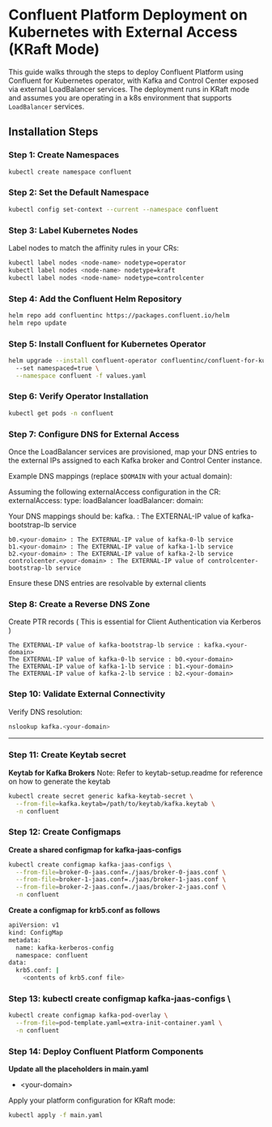 # Confluent Platform Deployment on Kubernetes with External Access (KRaft Mode)

This guide walks through the steps to deploy Confluent Platform using Confluent for Kubernetes operator, with Kafka and Control Center exposed via external LoadBalancer services. The deployment runs in KRaft mode and assumes you are operating in a k8s environment that supports `LoadBalancer` services.


## Installation Steps

### Step 1: Create Namespaces
```bash
kubectl create namespace confluent
```

### Step 2: Set the Default Namespace
```bash
kubectl config set-context --current --namespace confluent
```

### Step 3: Label Kubernetes Nodes
Label nodes to match the affinity rules in your CRs:
```bash
kubectl label nodes <node-name> nodetype=operator
kubectl label nodes <node-name> nodetype=kraft
kubectl label nodes <node-name> nodetype=controlcenter
```

### Step 4: Add the Confluent Helm Repository
```bash
helm repo add confluentinc https://packages.confluent.io/helm
helm repo update
```

### Step 5: Install Confluent for Kubernetes Operator
```bash
helm upgrade --install confluent-operator confluentinc/confluent-for-kubernetes \ 
  --set namespaced=true \
  --namespace confluent -f values.yaml
```

### Step 6: Verify Operator Installation
```bash
kubectl get pods -n confluent
```

### Step 7: Configure DNS for External Access

Once the LoadBalancer services are provisioned, map your DNS entries to the external IPs assigned to each Kafka broker and Control Center instance.

Example DNS mappings (replace `$DOMAIN` with your actual domain):

Assuming the following externalAccess configuration in the CR:
externalAccess:
  type: loadBalancer
  loadBalancer:
    domain: <your-domain>

Your DNS mappings should be:
kafka.<your-domain> : The EXTERNAL-IP value of kafka-bootstrap-lb service
```
b0.<your-domain> : The EXTERNAL-IP value of kafka-0-lb service
b1.<your-domain> : The EXTERNAL-IP value of kafka-1-lb service
b2.<your-domain> : The EXTERNAL-IP value of kafka-2-lb service
controlcenter.<your-domain> : The EXTERNAL-IP value of controlcenter-bootstrap-lb service
```

Ensure these DNS entries are resolvable by external clients

### Step 8: Create a Reverse DNS Zone 
Create PTR records
( This is essential for Client Authentication via Kerberos )
```
The EXTERNAL-IP value of kafka-bootstrap-lb service : kafka.<your-domain>
The EXTERNAL-IP value of kafka-0-lb service : b0.<your-domain> 
The EXTERNAL-IP value of kafka-1-lb service : b1.<your-domain>
The EXTERNAL-IP value of kafka-2-lb service : b2.<your-domain>
```
### Step 10: Validate External Connectivity

Verify DNS resolution:
```bash
nslookup kafka.<your-domain>
```
---
### Step 11:  Create Keytab secret

**Keytab for Kafka Brokers**
Note: Refer to keytab-setup.readme for reference on how to generate the keytab

```bash
kubectl create secret generic kafka-keytab-secret \
  --from-file=kafka.keytab=/path/to/keytab/kafka.keytab \
  -n confluent
```

<!-- **Keytab for Control Center**
```bash
kubectl create secret generic c3-keytab-secret \
  --from-file=c3.keytab=/path/to/keytab/c3.keytab \
  -n confluent
``` -->

### Step 12: Create Configmaps 

**Create a shared configmap for kafka-jaas-configs**
```bash
kubectl create configmap kafka-jaas-configs \
  --from-file=broker-0-jaas.conf=./jaas/broker-0-jaas.conf \
  --from-file=broker-1-jaas.conf=./jaas/broker-1-jaas.conf \
  --from-file=broker-2-jaas.conf=./jaas/broker-2-jaas.conf \
  -n confluent
```

**Create a configmap for krb5.conf as follows**

```bash
apiVersion: v1
kind: ConfigMap
metadata:
  name: kafka-kerberos-config
  namespace: confluent
data:
  krb5.conf: |
    <contents of krb5.conf file>
```

### Step 13: kubectl create configmap kafka-jaas-configs \

```bash
kubectl create configmap kafka-pod-overlay \
  --from-file=pod-template.yaml=extra-init-container.yaml \
  -n confluent
```

### Step 14: Deploy Confluent Platform Components

**Update all the placeholders in main.yaml**
- \<your-domain>

Apply your platform configuration for KRaft mode:
```bash
kubectl apply -f main.yaml
```